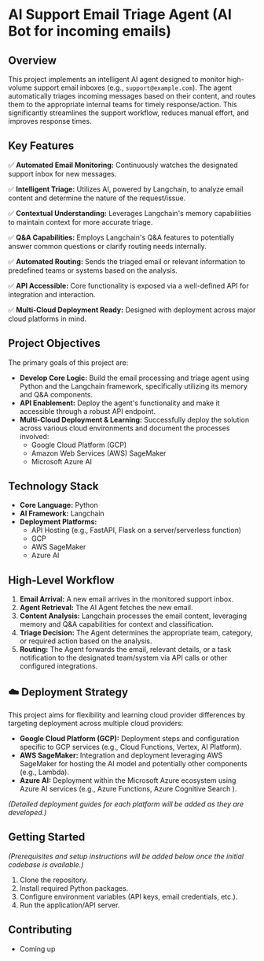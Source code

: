 # AI Support Email Triage Agent (AI Bot for incoming emails)

##  Overview

This project implements an intelligent AI agent designed to monitor high-volume support email inboxes (e.g., `support@example.com`). The agent automatically triages incoming messages based on their content, and routes them to the appropriate internal teams for timely response/action. This significantly streamlines the support workflow, reduces manual effort, and improves response times.

##  Key Features

✅ **Automated Email Monitoring:** Continuously watches the designated support inbox for new messages.

✅ **Intelligent Triage:** Utilizes AI, powered by Langchain, to analyze email content and determine the nature of the request/issue.

✅ **Contextual Understanding:** Leverages Langchain's memory capabilities to maintain context for more accurate triage.

✅ **Q&A Capabilities:** Employs Langchain's Q&A features to potentially answer common questions or clarify routing needs internally.

✅ **Automated Routing:** Sends the triaged email or relevant information to predefined teams or systems based on the analysis.

✅ **API Accessible:** Core functionality is exposed via a well-defined API for integration and interaction.

✅ **Multi-Cloud Deployment Ready:** Designed with deployment across major cloud platforms in mind.

##  Project Objectives

The primary goals of this project are:

*   **Develop Core Logic:** Build the email processing and triage agent using Python and the Langchain framework, specifically utilizing its memory and Q&A components.
*   **API Enablement:** Deploy the agent's functionality and make it accessible through a robust API endpoint.
*   **Multi-Cloud Deployment & Learning:** Successfully deploy the solution across various cloud environments and document the processes involved:
    *   Google Cloud Platform (GCP)
    *   Amazon Web Services (AWS) SageMaker
    *   Microsoft Azure AI

##  Technology Stack

*   **Core Language:** Python
*   **AI Framework:** Langchain
*   **Deployment Platforms:**
    *   API Hosting (e.g., FastAPI, Flask on a server/serverless function)
    *   GCP
    *   AWS SageMaker
    *   Azure AI

##  High-Level Workflow

1.   **Email Arrival:** A new email arrives in the monitored support inbox.
2.   **Agent Retrieval:** The AI Agent fetches the new email.
3.   **Content Analysis:** Langchain processes the email content, leveraging memory and Q&A capabilities for context and classification.
4.   **Triage Decision:** The Agent determines the appropriate team, category, or required action based on the analysis.
5.   **Routing:** The Agent forwards the email, relevant details, or a task notification to the designated team/system via API calls or other configured integrations.

## ☁️ Deployment Strategy

This project aims for flexibility and learning cloud provider differences by targeting deployment across multiple cloud providers:

*   **Google Cloud Platform (GCP):** Deployment steps and configuration specific to GCP services (e.g., Cloud Functions, Vertex, AI Platform).
*   **AWS SageMaker:** Integration and deployment leveraging AWS SageMaker for hosting the AI model and potentially other components (e.g., Lambda).
*   **Azure AI:** Deployment within the Microsoft Azure ecosystem using Azure AI services (e.g., Azure Functions, Azure Cognitive Search ).

*(Detailed deployment guides for each platform will be added as they are developed.)*

##  Getting Started

*(Prerequisites and setup instructions will be added below once the initial codebase is available.)*

1.  Clone the repository.
2.  Install required Python packages.
3.  Configure environment variables (API keys, email credentials, etc.).
4.  Run the application/API server.

##  Contributing

* Coming up

 
